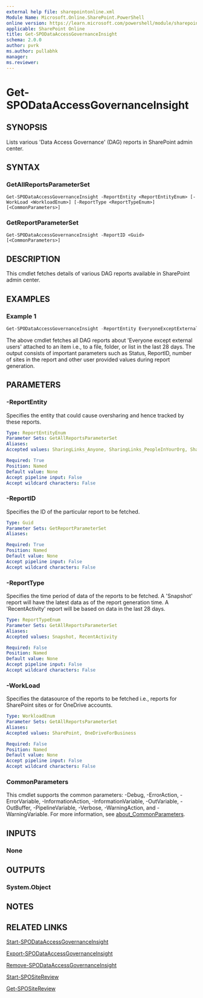```yaml
---
external help file: sharepointonline.xml
Module Name: Microsoft.Online.SharePoint.PowerShell
online version: https://learn.microsoft.com/powershell/module/sharepoint-online/get-spodataaccessgovernanceinsight
applicable: SharePoint Online
title: Get-SPODataAccessGovernanceInsight
schema: 2.0.0
author: pvrk
ms.author: pullabhk
manager: 
ms.reviewer:
---
```


# Get-SPODataAccessGovernanceInsight

## SYNOPSIS

Lists various 'Data Access Governance' (DAG) reports in SharePoint admin center.

## SYNTAX

### GetAllReportsParameterSet
```
Get-SPODataAccessGovernanceInsight -ReportEntity <ReportEntityEnum> [-WorkLoad <WorkloadEnum>] [-ReportType <ReportTypeEnum>] [<CommonParameters>]
```

### GetReportParameterSet
```
Get-SPODataAccessGovernanceInsight -ReportID <Guid> [<CommonParameters>]
```

## DESCRIPTION

This cmdlet fetches details of various DAG reports available in SharePoint admin center.

## EXAMPLES

### Example 1

```powershell
Get-SPODataAccessGovernanceInsight -ReportEntity EveryoneExceptExternalUsersForItems
```

The above cmdlet fetches all DAG reports about 'Everyone except external users' attached to an item i.e., to a file, folder, or list in the last 28 days. The output consists of important parameters such as Status, ReportID, number of sites in the report and other user provided values during report generation.

## PARAMETERS

### -ReportEntity

Specifies the entity that could cause oversharing and hence tracked by these reports.

```yaml
Type: ReportEntityEnum
Parameter Sets: GetAllReportsParameterSet
Aliases:
Accepted values: SharingLinks_Anyone, SharingLinks_PeopleInYourOrg, SharingLinks_Guests, SensitivityLabelForFiles, EveryoneExceptExternalUsersAtSite, EveryoneExceptExternalUsersForItems, PermissionedUsers, PermissionsReport (Preview)

Required: True
Position: Named
Default value: None
Accept pipeline input: False
Accept wildcard characters: False
```

### -ReportID

Specifies the ID of the particular report to be fetched.

```yaml
Type: Guid
Parameter Sets: GetReportParameterSet
Aliases:

Required: True
Position: Named
Default value: None
Accept pipeline input: False
Accept wildcard characters: False
```

### -ReportType

Specifies the time period of data of the reports to be fetched. A 'Snapshot' report will have the latest data as of the report generation time. A 'RecentActivity' report will be based on data in the last 28 days.

```yaml
Type: ReportTypeEnum
Parameter Sets: GetAllReportsParameterSet
Aliases:
Accepted values: Snapshot, RecentActivity

Required: False
Position: Named
Default value: None
Accept pipeline input: False
Accept wildcard characters: False
```

### -WorkLoad

Specifies the datasource of the reports to be fetched i.e., reports for SharePoint sites or for OneDrive accounts.

```yaml
Type: WorkloadEnum
Parameter Sets: GetAllReportsParameterSet
Aliases:
Accepted values: SharePoint, OneDriveForBusiness

Required: False
Position: Named
Default value: None
Accept pipeline input: False
Accept wildcard characters: False
```

### CommonParameters
This cmdlet supports the common parameters: -Debug, -ErrorAction, -ErrorVariable, -InformationAction, -InformationVariable, -OutVariable, -OutBuffer, -PipelineVariable, -Verbose, -WarningAction, and -WarningVariable. For more information, see [about_CommonParameters](http://go.microsoft.com/fwlink/?LinkID=113216).

## INPUTS

### None

## OUTPUTS

### System.Object

## NOTES

## RELATED LINKS

[Start-SPODataAccessGovernanceInsight](./Start-SPODataAccessGovernanceInsight.md)

[Export-SPODataAccessGovernanceInsight](./Export-SPODataAccessGovernanceInsight.md)

[Remove-SPODataAccessGovernanceInsight](./Remove-SPODataAccessGovernanceInsight.md)

[Start-SPOSiteReview](./Start-SPOSiteReview.md)

[Get-SPOSiteReview](./Get-SPOSiteReview.md)
